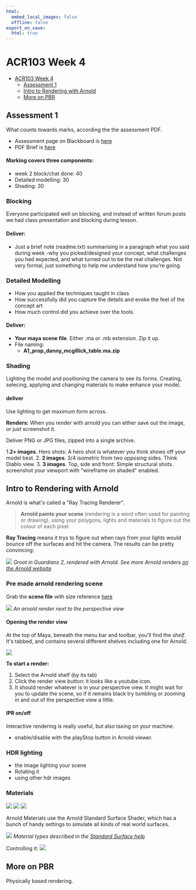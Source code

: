 ```yaml
---
html:
  embed_local_images: false
  offline: false
export_on_save:
  html: true
---
```


# ACR103 Week 4


<!-- @import "[TOC]" {cmd="toc" depthFrom=1 depthTo=6 orderedList=false} -->

<!-- code_chunk_output -->

- [ACR103 Week 4](#acr103-week-4)
  - [Assessment 1](#assessment-1)
  - [Intro to Rendering with Arnold](#intro-to-rendering-with-arnold)
  - [More on PBR](#more-on-pbr)

<!-- /code_chunk_output -->


## Assessment 1

What counts towards marks, according the the assessment PDF.

* Assessment page on Blackboard is [here](https://laureate-au.blackboard.com/webapps/blackboard/content/listContentEditable.jsp?content_id=_8008775_1&course_id=_75841_1)
* PDF Brief is [here](https://laureate-au.blackboard.com/bbcswebdav/pid-8008804-dt-content-rid-14342462_1/xid-14342462_1)

#### Marking covers three components:
  - week 2 block/chat done: 40
  - Detailed modelling: 30
  - Shading: 30

### Blocking
Everyone participated well on blocking, and instead of written forum posts we had class presentation and blocking during lesson.

#### Deliver: 
* Just a brief note (readme.txt) summarising in a paragraph what you said during week -why you picked/designed your concept, what challenges you had expected, and what turned out to be the real challenges. Not very formal, just something to help me understand how you’re going.

### Detailed Modelling
* How you applied the techniques taught in class
* How successfully did you capture the details and evoke the feel of the concept art
* How much control did you achieve over the tools.

#### Deliver:
* **Your maya scene file**. Either .ma or .mb extension. Zip it up.
* File naming:
  - **A1_prop_danny_mcgillick_table.ma.zip** 

### Shading

Lighting the model and positioning the camera to see its forms.
Creating, selecing, applying and changing materials to make enhance your model.

#### deliver
Use lighting to get maximum form across.

**Renders:**
When you render with arnold you can either save out the image, or just screenshot it.

Deliver PNG or JPG files, zipped into a single archive.

1.**2+ images**. Hero shots: A hero shot is whatever you think shows off your model best.
2. **2 images**. 3/4 isometric from two opposing sides. Think Diablo view.
3. **3 images**. Top, side and front: Simple structural shots. screenshot your viewport with "wireframe on shaded" enabled.

## Intro to Rendering with Arnold

Arnold is what's called a "Ray Tracing Renderer". 

> **Arnold paints your scene** (rendering is a word often used for painting or drawing), using your polygons, lights and materials to figure out the colour of each pixel.

**Ray Tracing** means it trys to figure out when rays from your lights would bounce off the surfaces and hit the camera. The results can be pretty convincing:

![](assets/week4/groot_arnold.png)
_Groot in Guardians 2, rendered with Arnold. See more Arnold renders [on the Arnold website](https://www.arnoldrenderer.com/gallery/)_

### Pre made arnold rendering scene

Grab the **scene file** with size reference [here](assets/week4/prop_maya_arnold.zip)

![](assets/week4/arnold_scene.png)
_An arnold render next to the perspective view_

#### Opening the render view

At the top of Maya, beneath the menu bar and toolbar, you'll find the _shelf_. It's tabbed, and contains several different shelves including one for Arnold.

![](assets/week4/arnold_shelf_render_button.png)


**To start a render:**
1. Select the Arnold shelf (by its tab)
2. Click the render view button: it looks like a youtube icon.
3. It should render whatever is in your perspective view. It might wait for you to update the scene, so if it remains black try tumbling or zooming in and out of the perspective view a little.

#### IPR on/off

Interactive rendering is really useful, but also taxing on your machine. 

- enable/disable with the playStop button in Arnold viewer.

### HDR lighting

  - the image lighting your scene
  - Rotating it
  - using other hdr images

### Materials

![](assets/week4/arnold_balls.png)
![](assets/week4/arnold_materials.png)
![](assets/week4/subsurface.jpg)

Arnold Materials use the Arnold Standard Surface Shader, which has a bunch of handy settings to simulate all kinds of real world surfaces.

![](assets/week4/material_types.png)
_Material types described in the [Standard Surface help](https://docs.arnoldrenderer.com/display/A5AFMUG/Standard+Surface)_


Controlling it:
![](assets/week4/arnold_shader_controls.png)


## More on PBR

Physically based rendering.

